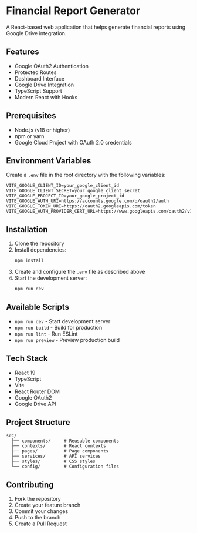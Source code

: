 # Financial Report Generator

A React-based web application that helps generate financial reports using Google Drive integration.

## Features

- Google OAuth2 Authentication
- Protected Routes
- Dashboard Interface
- Google Drive Integration
- TypeScript Support
- Modern React with Hooks

## Prerequisites

- Node.js (v18 or higher)
- npm or yarn
- Google Cloud Project with OAuth 2.0 credentials

## Environment Variables

Create a `.env` file in the root directory with the following variables:

```env
VITE_GOOGLE_CLIENT_ID=your_google_client_id
VITE_GOOGLE_CLIENT_SECRET=your_google_client_secret
VITE_GOOGLE_PROJECT_ID=your_google_project_id
VITE_GOOGLE_AUTH_URI=https://accounts.google.com/o/oauth2/auth
VITE_GOOGLE_TOKEN_URI=https://oauth2.googleapis.com/token
VITE_GOOGLE_AUTH_PROVIDER_CERT_URL=https://www.googleapis.com/oauth2/v1/certs
```

## Installation

1. Clone the repository
2. Install dependencies:
   ```bash
   npm install
   ```
3. Create and configure the `.env` file as described above
4. Start the development server:
   ```bash
   npm run dev
   ```

## Available Scripts

- `npm run dev` - Start development server
- `npm run build` - Build for production
- `npm run lint` - Run ESLint
- `npm run preview` - Preview production build

## Tech Stack

- React 19
- TypeScript
- Vite
- React Router DOM
- Google OAuth2
- Google Drive API

## Project Structure

```
src/
  ├── components/     # Reusable components
  ├── contexts/       # React contexts
  ├── pages/          # Page components
  ├── services/       # API services
  ├── styles/         # CSS styles
  └── config/         # Configuration files
```

## Contributing

1. Fork the repository
2. Create your feature branch
3. Commit your changes
4. Push to the branch
5. Create a Pull Request
